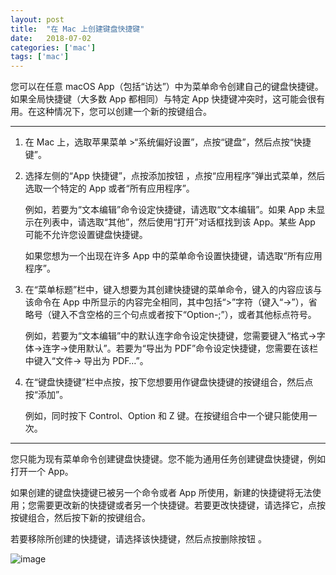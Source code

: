 ```yaml
---
layout: post
title:  "在 Mac 上创建键盘快捷键"
date:   2018-07-02
categories: ['mac']
tags: ['mac']
---
```


您可以在任意 macOS App（包括“访达”）中为菜单命令创建自己的键盘快捷键。如果全局快捷键（大多数 App 都相同）与特定 App 快捷键冲突时，这可能会很有用。在这种情况下，您可以创建一个新的按键组合。

---


1. 在 Mac 上，选取苹果菜单  >“系统偏好设置”，点按“键盘”，然后点按“快捷键”。

1. 选择左侧的“App 快捷键”，点按添加按钮 ，点按“应用程序”弹出式菜单，然后选取一个特定的 App 或者“所有应用程序”。

    例如，若要为“文本编辑”命令设定快捷键，请选取“文本编辑”。如果 App 未显示在列表中，请选取“其他”，然后使用“打开”对话框找到该 App。某些 App 可能不允许您设置键盘快捷键。

    如果您想为一个出现在许多 App 中的菜单命令设置快捷键，请选取“所有应用程序”。

1. 在“菜单标题”栏中，键入想要为其创建快捷键的菜单命令，键入的内容应该与该命令在 App 中所显示的内容完全相同，其中包括“>”字符（键入“->”），省略号（键入不含空格的三个句点或者按下“Option-;”），或者其他标点符号。

    例如，若要为“文本编辑”中的默认连字命令设定快捷键，您需要键入“格式->字体->连字->使用默认”。若要为“导出为 PDF”命令设定快捷键，您需要在该栏中键入“文件->
    导出为 PDF…”。

1. 在“键盘快捷键”栏中点按，按下您想要用作键盘快捷键的按键组合，然后点按“添加”。

    例如，同时按下 Control、Option 和 Z 键。在按键组合中一个键只能使用一次。

---

您只能为现有菜单命令创建键盘快捷键。您不能为通用任务创建键盘快捷键，例如打开一个 App。

如果创建的键盘快捷键已被另一个命令或者 App 所使用，新建的快捷键将无法使用；您需要更改新的快捷键或者另一个快捷键。若要更改快捷键，请选择它，点按按键组合，然后按下新的按键组合。

若要移除所创建的快捷键，请选择该快捷键，然后点按删除按钮 。

![image](https://user-images.githubusercontent.com/6168498/71316759-c79caf80-24b0-11ea-9679-93117911692f.png)

